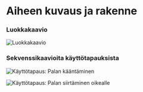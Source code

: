 # Aiheen kuvaus ja rakenne

### Luokkakaavio

![Luokkakaavio](https://yuml.me/bf80dc51)


### Sekvenssikaavioita käyttötapauksista

![Käyttötapaus: Palan kääntäminen](https://www.websequencediagrams.com/cgi-bin/cdraw?lz=Cgp0aXRsZSBLw6R5dHTDtnRhcGF1czogUGFsYW4ga8Okw6RudMOkbWluZW4KTWFpbiAtPiBUZXRyaXM6IG5ldwAFBygpAAwRcnVuKCkKACUGIC0-IFBlbGlsYXV0YQAyBgAGCSgpCgASCQBVCG9taW5vAFYKAAoFADUYcABQCC5rYWFubgA0HHQAUwguc2V1cmFhdmFLYWFubm9zAIEiBwByBQCBHQ9yZXR1cm4gdHVsb3MAgRsOAIFGC29ua29UaWxhYSgAIwUsIHgsIHkAgUkPAIEnDG9pc3RhAIFODABBGACBKAoAgUcWAIJKC21lcmtpdHNlADMkcmVwYWludCgp&s=napkin)

![Käyttötapaus: Palan siirtäminen oikealle](https://www.websequencediagrams.com/cgi-bin/cdraw?lz=CnRpdGxlIEvDpHl0dMO2dGFwYXVzOiBQYWxhbiBzaWlydMOkbWluZW4gb2lrZWFsbGUKTWFpbiAtPiBUZXRyaXM6IG5ldwAFBygpAAwRcnVuKCkKACUGIC0-IFBlbGlsYXV0YQAyBgAGCSgpCgASCQBVCG9taW5vAFYKAAoFADUYcABQCC5zaWlycmFPAIEnBwA9G3QAWwguc2V1cmFhdmFLYWFubm9zAIEqBwB6BQCBJQ9yZXR1cm4gdHVsb3MAgSMOAIFOC29ua29UaWxhYSgAIwUsIHgsIHkAgVEPAIEvDG9pc3RhAIFWDABBGHgrKwBcGW1lcmtpdHNlACQkcmVwYWludACCYBQAgy8FAIFeBwCCewgK&s=napkin)
